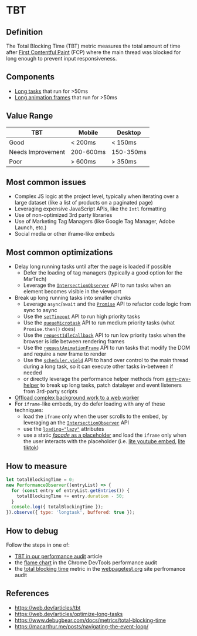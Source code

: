 # TBT

## Definition

The Total Blocking Time (TBT) metric measures the total amount of time after [First Contentful Paint](./fcp.md) (FCP) where the main thread was blocked for long enough to prevent input responsiveness.

## Components

- [Long tasks](https://web.dev/articles/custom-metrics#long-tasks-api) that run for >50ms
- [Long animation frames](https://web.dev/articles/custom-metrics#long-tasks-api) that run for >50ms


## Value Range

| TBT               | Mobile    | Desktop   |
|-------------------|-----------|-----------|
| Good              | < 200ms   | < 150ms   |
| Needs Improvement | 200-600ms | 150-350ms |
| Poor              | > 600ms   | > 350ms   |

## Most common issues

- Complex JS logic at the project level, typically when iterating over a large dataset (like a list of products on a paginated page)
- Leveraging expensive JavaScript APIs, like the `Intl` formatting
- Use of non-optimized 3rd party libraries
- Use of Marketing Tag Managers (like Google Tag Manager, Adobe Launch, etc.)
- Social media or other iframe-like embeds

## Most common optimizations

- Delay long running tasks until after the page is loaded if possible
  - Defer the loading of tag managers (typically a good option for the MarTech)
  - Leverage the [`IntersectionObserver`](https://developer.mozilla.org/en-US/docs/Web/API/IntersectionObserver) API to run tasks when an element becomes visible in the viewport
- Break up long running tasks into smaller chunks
  - Leverage `async`/`await` and the [`Promise`](https://developer.mozilla.org/en-US/docs/Web/JavaScript/Reference/Global_Objects/Promise) API to refactor code logic from sync to async
  - Use the [`setTimeout`](https://developer.mozilla.org/en-US/docs/Web/API/Window/setTimeout) API to run high priority tasks
  - Use the [`queueMicrotask`](https://developer.mozilla.org/en-US/docs/Web/API/Window/queueMicrotask) API to run medium priority tasks (what `Promise.then()` does)
  - Use the [`requestIdleCallback`](https://developer.mozilla.org/en-US/docs/Web/API/Window/requestIdleCallback) API to run low priority tasks when the browser is idle between rendering frames
  - Use the [`requestAnimationFrame`](https://developer.mozilla.org/en-US/docs/Web/API/Window/requestAnimationFrame) API to run tasks that modify the DOM and require a new frame to render
  - Use the [`scheduler.yield`](https://developer.mozilla.org/en-US/docs/Web/API/Scheduler/yield) API to hand over control to the main thread during a long task, so it can execute other tasks in-between if needed
  - or directly leverage the performance helper methods from [aem-cwv-helper](https://github.com/ramboz/aem-cwv-helper) to break up long tasks, patch datalayer and event listeners from 3rd-party scripts
- [Offload complex background work to a web worker](https://web.dev/articles/off-main-thread)
- For `iframe`-like embeds, try do defer loading with any of these techniques:
  - load the `iframe` only when the user scrolls to the embed, by leveraging an the [`IntersectionObserver`](https://developer.mozilla.org/en-US/docs/Web/API/IntersectionObserver) API
  - use the [`loading="lazy"`](https://developer.mozilla.org/en-US/docs/Web/Performance/Lazy_loading#images_and_iframes) attributes
  - use a static [_facade_ as a placeholder](https://developer.chrome.com/docs/lighthouse/performance/third-party-facades) and load the `iframe` only when the user interacts with the placeholder (i.e. [lite youtube embed](https://github.com/paulirish/lite-youtube-embed), [lite tiktok](https://github.com/justinribeiro/lite-tiktok))


## How to measure

```js
let totalBlockingTime = 0;
new PerformanceObserver((entryList) => {
  for (const entry of entryList.getEntries()) {
    totalBlockingTime += entry.duration - 50;
  }
  console.log({ totalBlockingTime });
}).observe({ type: 'longtask', buffered: true });
```

## How to debug

Follow the steps in one of:
- [TBT in our performance audit](./performance-audit.md#tbt) article
- the [flame chart](https://developer.chrome.com/docs/devtools/performance/reference#timings) in the Chrome DevTools performance audit
- the [total blocking time](https://docs.webpagetest.org/getting-started/#total-blocking-time) metric in the [webpagetest.org]() site perfromance audit


## References

- https://web.dev/articles/tbt
- https://web.dev/articles/optimize-long-tasks
- https://www.debugbear.com/docs/metrics/total-blocking-time
- https://macarthur.me/posts/navigating-the-event-loop/
